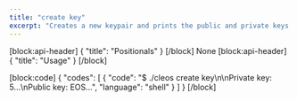 ```yaml
---
title: "create key"
excerpt: "Creates a new keypair and prints the public and private keys."
---
```

[block:api-header]
{
  "title": "Positionals"
}
[/block]
None
[block:api-header]
{
  "title": "Usage"
}
[/block]

[block:code]
{
  "codes": [
    {
      "code": "$ ./cleos create key\n\nPrivate key: 5...\nPublic key: EOS...",
      "language": "shell"
    }
  ]
}
[/block]
